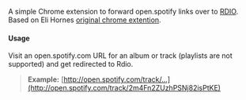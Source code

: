 A simple Chrome extension to forward open.spotify links over to [RDIO](http://rdio.com). Based on Eli Hornes [original chrome extention](https://github.com/elihorne/rdify).

#### Usage
Visit an open.spotify.com URL for an album or track (playlists are not supported) and get redirected to Rdio.

> **Example:** [http://open.spotify.com/track/...](http://open.spotify.com/track/2m4Fn2ZUzhPSNj82isPtKE)
